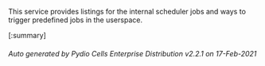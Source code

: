 






This service provides listings for the internal scheduler jobs and ways to trigger predefined jobs in the userspace.

[:summary]

###### Auto generated by Pydio Cells Enterprise Distribution v2.2.1 on 17-Feb-2021
